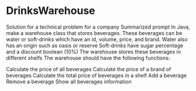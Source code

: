 # DrinksWarehouse
Solution for a technical problem for a company
Summarized prompt
In Java, make a warehouse class that stores beverages. These beverages can be water or soft-drinks which have an id, volume, price, and brand.
Water also has an origin such as oasis or reserve
Soft-drinks have sugar percentage and a discount boolean (10%)
The warehouse stores these beverages in different shelfs The warehouse should have the following functions:

Calculate the price of all beverages
Calculate the price of a brand of beverages
Calculate the total price of beverages in a shelf
Add a beverage
Remove a beverage
Show all beverages information
